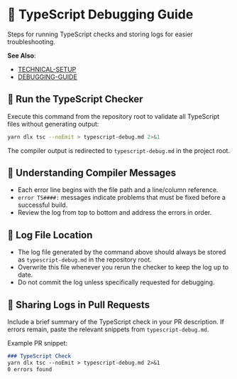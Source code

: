 # 📘 TypeScript Debugging Guide

Steps for running TypeScript checks and storing logs for easier troubleshooting.

**See Also**:
- [TECHNICAL-SETUP](./TECHNICAL-SETUP.md)
- [DEBUGGING-GUIDE](./DEBUGGING-GUIDE.md)

## 🚀 Run the TypeScript Checker

Execute this command from the repository root to validate all TypeScript files without generating output:

```bash
yarn dlx tsc --noEmit > typescript-debug.md 2>&1
```

The compiler output is redirected to `typescript-debug.md` in the project root.

## 📖 Understanding Compiler Messages

- Each error line begins with the file path and a line/column reference.
- `error TS####:` messages indicate problems that must be fixed before a successful build.
- Review the log from top to bottom and address the errors in order.

## 📁 Log File Location

- The log file generated by the command above should always be stored as `typescript-debug.md` in the repository root.
- Overwrite this file whenever you rerun the checker to keep the log up to date.
- Do not commit the log unless specifically requested for debugging.

## 🤝 Sharing Logs in Pull Requests

Include a brief summary of the TypeScript check in your PR description. If errors remain, paste the relevant snippets from `typescript-debug.md`.

Example PR snippet:

```markdown
### TypeScript Check
yarn dlx tsc --noEmit > typescript-debug.md 2>&1
0 errors found
```
